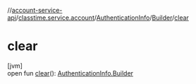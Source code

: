 //[account-service-api](../../../../index.md)/[classtime.service.account](../../index.md)/[AuthenticationInfo](../index.md)/[Builder](index.md)/[clear](clear.md)

# clear

[jvm]\
open fun [clear](clear.md)(): [AuthenticationInfo.Builder](index.md)
